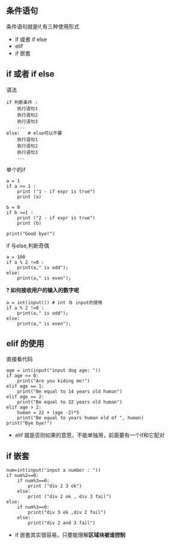## 条件语句
条件语句就是if,有三种使用形式

 - if 或者 if else
 - elif
 - if 嵌套


 ## if 或者 if else

语法

```plaintext
if 判断条件 :
    执行语句1
    执行语句2
    执行语句3
    ...
else:   # else可以不要
    执行语句1
    执行语句2
    执行语句3
    ...
```

单个的if

```python3
a = 1
if a >= 1 :
    print ("1 - if expr is true")
    print (a)
 
b = 0
if b >=1 :
    print ("2 - if expr is true")
    print (b)

print("Good bye!")
```

if 与else,判断奇偶

```python3
a = 100
if a % 2 !=0 :
    print(a," is odd");
else:
    print(a," is even");
```

**? 如何接收用户的输入的数字呢**

```python3
a = int(input()) # int 与 input的使用
if a % 2 !=0 :
    print(a," is odd");
else:
    print(a," is even");
```

## elif 的使用

直接看代码

```python3
age = int(input("input dog age: "))
if age <= 0:
    print("Are you kiding me!")
elif age == 1:
    print("Be equal to 14 years old human")
elif age == 2:
    print("Be equal to 22 years old human")
elif age > 2:
    human = 22 + (age -2)*5
    print("Be equal to years human old of ", human)
print("Bye bye!")
```

- elif 就是否则如果的意思，不能单独用，前面要有一个if和它配对

## if 嵌套

```python3
num=int(input("input a number : "))
if num%2==0:
    if num%3==0:
        print ("div 2 3 ok")
    else:
        print ("div 2 ok , div 3 fail")
else:
    if num%3==0:
        print("div 3 ok ,div 2 fail")
    else:
        print("div 2 and 3 fail")
```

- if 嵌套其实很容易，只要能理解**区域块被谁控制**
